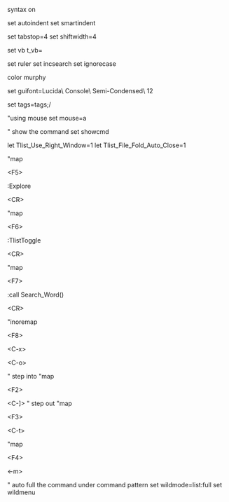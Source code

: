 syntax on

set autoindent
set smartindent

set tabstop=4
set shiftwidth=4

set vb t\_vb=

set ruler
set incsearch
set ignorecase

color murphy

set guifont=Lucida\ Console\ Semi-Condensed\ 12

set tags=tags;/

"using mouse
set mouse=a

" show the command
set showcmd

let Tlist\_Use\_Right\_Window=1
let Tlist\_File\_Fold\_Auto\_Close=1

"map 

&lt;F5&gt;

 :Explore

&lt;CR&gt;



"map 

&lt;F6&gt;

 :TlistToggle

&lt;CR&gt;



"map 

&lt;F7&gt;

 :call Search\_Word()

&lt;CR&gt;



"inoremap 

&lt;F8&gt;

 

&lt;C-x&gt;



&lt;C-o&gt;



" step into
"map 

&lt;F2&gt;

 <C-]>
" step out
"map 

&lt;F3&gt;

 

&lt;C-t&gt;


"map 

&lt;F4&gt;

 <\-m>

" auto full the command under command pattern
set wildmode=list:full
set wildmenu